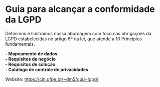 # Guia para alcançar a conformidade da LGPD 

Definimos e Ilustramos nossa abordagem com foco nas obrigações da LGPD estabelecidas no artigo 6º da lei, que atende a 10 Princípios fundamentais.

**- Mapeamento de dados**  
**- Requisitos de negócio**  
**- Requisitos de solução**  
**- Catálogo de controle de privacidades**  

Website: https://cin.ufpe.br/~dm5/guia-lgpd/
